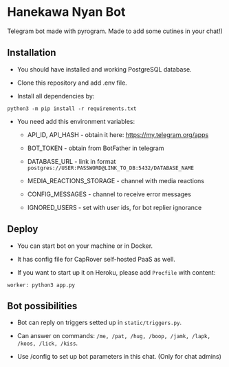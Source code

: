 # Hanekawa Nyan Bot

Telegram bot made with pyrogram. Made to add some cutines in your chat!)

## Installation

- You should have installed and working PostgreSQL database.

- Clone this repository and add .env file.

- Install all dependencies by:

```
python3 -m pip install -r requirements.txt
```

- You need add this environment variables:

  - API_ID, API_HASH - obtain it here: https://my.telegram.org/apps
  - BOT_TOKEN - obtain from BotFather in telegram
  - DATABASE_URL - link in format `postgres://USER:PASSWORD@LINK_TO_DB:5432/DATABASE_NAME`

  - MEDIA_REACTIONS_STORAGE - channel with media reactions
  - CONFIG_MESSAGES - channel to receive error messages
  - IGNORED_USERS - set with user ids, for bot replier ignorance

## Deploy

- You can start bot on your machine or in Docker.

- It has config file for CapRover self-hosted PaaS as well.

- If you want to start up it on Heroku, please add `Procfile` with content:

```
worker: python3 app.py
```

## Bot possibilities

- Bot can reply on triggers setted up in `static/triggers.py`.

- Can answer on commands: `/me, /pat, /hug, /boop, /jamk, /lapk, /koos, /lick, /kiss`.

- Use /config to set up bot parameters in this chat. (Only for chat admins)
